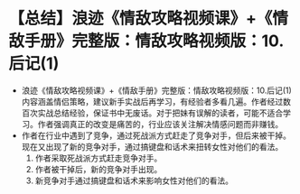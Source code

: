 # 【总结】浪迹《情敌攻略视频课》+《情敌手册》完整版：情敌攻略视频版：10.后记(1)

-   浪迹《情敌攻略视频课》+《情敌手册》完整版：情敌攻略视频版：10.后记(1)内容涵盖情侣策略，建议新手实战后再学习，有经验者多看几遍。作者经过数百次实战总结经验，保证书中无废话。对于把妹有误解的读者，可能不适合学习。作者强调真正的改变是痛苦的，行业应该关注解决情感问题而非赚钱。
-   作者在行业中遇到了竞争，通过死战派方式赶走了竞争对手，但后来被干掉。现在又出现了新的竞争对手，通过搞键盘和话术来扭转女性对他们的看法。
    1.  作者采取死战派方式赶走竞争对手。
    2.  作者被干掉后，新的竞争对手出现。
    3.  新竞争对手通过搞键盘和话术来影响女性对他们的看法。